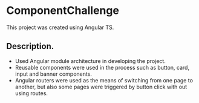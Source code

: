 # ComponentChallenge

This project was created using Angular TS.

## Description.
- Used Angular module architecture in developing the project.
- Reusable components were used in the process such as button, card, input and banner components.
- Angular routers were used as the means of switching from one page to another, but also some pages were triggered by button click with out using routes.

